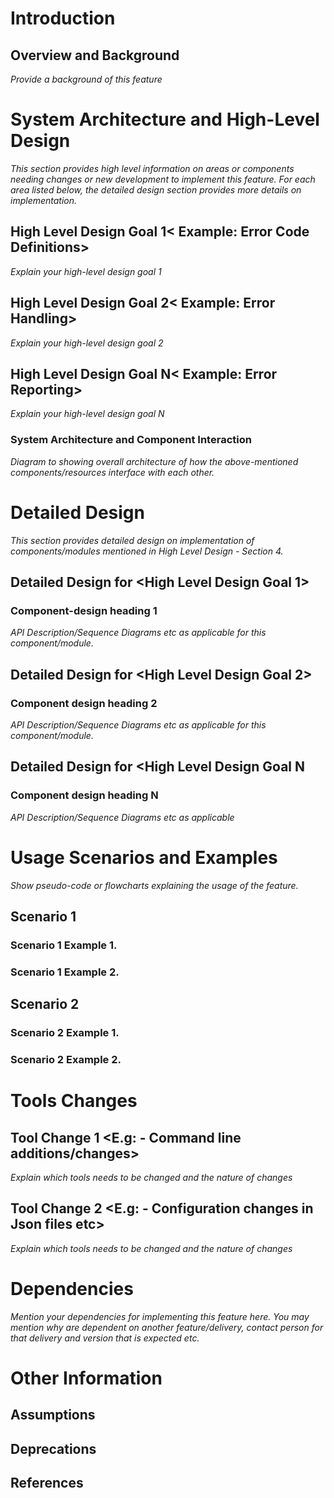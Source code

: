 # Introduction
## Overview and Background
*Provide a background of this feature*

# System Architecture and High-Level Design
*This section provides high level information on areas or components needing changes or new development to implement this feature. For each area listed below, the detailed design section provides more details on implementation.*

##	High Level Design Goal 1< Example: Error Code Definitions>
*Explain your high-level design goal 1*

##	High Level Design Goal 2< Example: Error Handling>
*Explain your high-level design goal 2*

##	High Level Design Goal N< Example: Error Reporting>
*Explain your high-level design goal N*

### System Architecture and Component Interaction
*Diagram to showing overall architecture of how the above-mentioned components/resources interface with each other.*

# Detailed Design
*This section provides detailed design on implementation of components/modules mentioned in High Level Design - Section 4.*

##	Detailed Design for <High Level Design Goal 1>

### Component-design heading 1

*API Description/Sequence Diagrams etc as applicable for this component/module.*

##	Detailed Design for <High Level Design Goal 2>

###	Component design heading 2

*API Description/Sequence Diagrams etc as applicable for this component/module.*

##	Detailed Design for <High Level Design Goal N

###	Component design heading N

*API Description/Sequence Diagrams etc as applicable*

# Usage Scenarios and Examples
*Show pseudo-code or flowcharts explaining the usage of the feature.*
## Scenario 1
###	Scenario 1 Example 1.
###	Scenario 1 Example 2.
##	Scenario 2
###	Scenario 2 Example 1.
###	Scenario 2 Example 2.

# Tools Changes
## Tool Change 1 <E.g: -  Command line additions/changes>
*Explain which tools needs to be changed and the nature of changes*

## Tool Change 2 <E.g: -  Configuration changes in Json files etc>
*Explain which tools needs to be changed and the nature of changes*

# Dependencies
*Mention your dependencies for implementing this feature here. You may mention why
are dependent on another feature/delivery, contact person for that delivery and
version that is expected etc.*
					
# Other Information
## Assumptions
## Deprecations
## References
## <Custom Headings>

					

